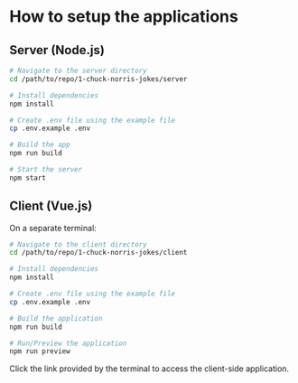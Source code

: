 # How to setup the applications

## Server (Node.js)

```bash
# Navigate to the server directory
cd /path/to/repo/1-chuck-norris-jokes/server

# Install dependencies
npm install

# Create .env file using the example file
cp .env.example .env

# Build the app
npm run build

# Start the server
npm start
```

## Client (Vue.js)

On a separate terminal:

```bash
# Navigate to the client directory
cd /path/to/repo/1-chuck-norris-jokes/client

# Install dependencies
npm install

# Create .env file using the example file
cp .env.example .env

# Build the application
npm run build

# Run/Preview the application
npm run preview
```

Click the link provided by the terminal to access the client-side application.
